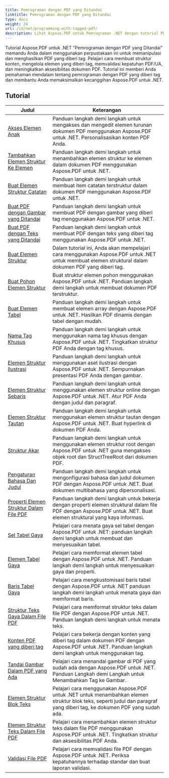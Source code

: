 ```yaml
---
title: Pemrograman dengan PDF yang Ditandai
linktitle: Pemrograman dengan PDF yang Ditandai
type: docs
weight: 24
url: /id/net/programming-with-tagged-pdf/
description: Lihat Aspose.PDF untuk Pemrograman .NET dengan tutorial PDF yang Ditandai untuk menguasai manipulasi dan pembuatan PDF yang diberi tag.
---
```


Tutorial Aspose.PDF untuk .NET "Pemrograman dengan PDF yang Ditandai" memandu Anda dalam menggunakan perpustakaan ini untuk memanipulasi dan menghasilkan PDF yang diberi tag. Pelajari cara membuat struktur konten, mengelola elemen yang diberi tag, memvalidasi kepatuhan PDF/UA, dan meningkatkan aksesibilitas dokumen PDF. Tutorial ini memberi Anda pemahaman mendalam tentang pemrograman dengan PDF yang diberi tag dan membantu Anda memaksimalkan kecanggihan Aspose.PDF untuk .NET.

## Tutorial
| Judul | Keterangan |
| --- | --- | 
| [Akses Elemen Anak](./access-children-elements/) | Panduan langkah demi langkah untuk mengakses dan mengedit elemen turunan dokumen PDF menggunakan Aspose.PDF untuk .NET. Personalisasikan konten PDF Anda. |  
| [Tambahkan Elemen Struktur Ke Elemen](./add-structure-element-into-element/) | Panduan langkah demi langkah untuk menambahkan elemen struktur ke elemen dalam dokumen PDF menggunakan Aspose.PDF untuk .NET. |  
| [Buat Elemen Struktur Catatan](./create-note-structure-element/) | Panduan langkah demi langkah untuk membuat item catatan terstruktur dalam dokumen PDF menggunakan Aspose.PDF untuk .NET. |  
| [Buat PDF dengan Gambar yang Ditandai](./create-pdf-with-tagged-image/) | Panduan langkah demi langkah untuk membuat PDF dengan gambar yang diberi tag menggunakan Aspose.PDF untuk .NET. |  
| [Buat PDF dengan Teks yang Ditandai](./create-pdf-with-tagged-text/) | Panduan langkah demi langkah untuk membuat PDF dengan teks yang diberi tag menggunakan Aspose.PDF untuk .NET. |  
| [Buat Elemen Struktur](./create-structure-elements/) | Dalam tutorial ini, Anda akan mempelajari cara menggunakan Aspose.PDF untuk .NET untuk membuat elemen struktural dalam dokumen PDF yang diberi tag. |  
| [Buat Pohon Elemen Struktur](./create-structure-elements-tree/) | Buat struktur elemen pohon menggunakan Aspose.PDF untuk .NET. Panduan langkah demi langkah untuk membuat dokumen PDF terstruktur. |  
| [Buat Elemen Tabel](./create-table-element/) | Panduan langkah demi langkah untuk membuat elemen array dengan Aspose.PDF untuk .NET. Hasilkan PDF dinamis dengan tabel dengan mudah. |  
| [Nama Tag Khusus](./custom-tag-name/) | Panduan langkah demi langkah untuk menggunakan nama tag khusus dengan Aspose.PDF untuk .NET. Tingkatkan struktur PDF Anda dengan tag khusus. |  
| [Elemen Struktur Ilustrasi](./illustration-structure-elements/) | Panduan langkah demi langkah untuk menggunakan aset ilustrasi dengan Aspose.PDF untuk .NET. Sempurnakan presentasi PDF Anda dengan gambar. |  
| [Elemen Struktur Sebaris](./inline-structure-elements/) | Panduan langkah demi langkah untuk menggunakan elemen struktur online dengan Aspose.PDF untuk .NET. Atur PDF Anda dengan judul dan paragraf. |  
| [Elemen Struktur Tautan](./link-structure-elements/) | Panduan langkah demi langkah untuk menggunakan elemen struktur tautan dengan Aspose.PDF untuk .NET. Buat hyperlink di dokumen PDF Anda. |  
| [Struktur Akar](./root-structure/) | Panduan langkah demi langkah untuk menggunakan elemen struktur root dengan Aspose.PDF untuk .NET guna mengakses objek root dan StructTreeRoot dari dokumen PDF. |  
| [Pengaturan Bahasa Dan Judul](./setup-language-and-title/) | Panduan langkah demi langkah untuk mengonfigurasi bahasa dan judul dokumen PDF dengan Aspose.PDF untuk .NET. Buat dokumen multibahasa yang dipersonalisasi. |  
| [Properti Elemen Struktur Dalam File PDF](./structure-elements-properties/) | Panduan langkah demi langkah untuk bekerja dengan properti elemen struktural dalam file PDF dengan Aspose.PDF untuk .NET. Buat elemen struktural yang kaya informasi. |  
| [Sel Tabel Gaya](./style-table-cell/) | Pelajari cara menata gaya sel tabel dengan Aspose.PDF untuk .NET: panduan langkah demi langkah untuk membuat dan menyesuaikan tabel. |  
| [Elemen Tabel Gaya](./style-table-element/) | Pelajari cara memformat elemen tabel dengan Aspose.PDF untuk .NET. Panduan langkah demi langkah untuk menyesuaikan gaya dan properti. |  
| [Baris Tabel Gaya](./style-table-row/) | Pelajari cara mengkustomisasi baris tabel dengan Aspose.PDF untuk .NET panduan langkah demi langkah untuk menata gaya dan memformat baris. |  
| [Struktur Teks Gaya Dalam File PDF](./style-text-structure/) | Pelajari cara memformat struktur teks dalam file PDF dengan Aspose.PDF untuk .NET. Panduan langkah demi langkah untuk menata teks. |  
| [Konten PDF yang diberi tag](./tagged-pdf-content/) | Pelajari cara bekerja dengan konten yang diberi tag dalam dokumen PDF dengan Aspose.PDF untuk .NET. Panduan langkah demi langkah untuk menggunakan tag. |  
| [Tandai Gambar Dalam PDF yang Ada](./tag-image-in-existing-pdf/) | Pelajari cara menandai gambar di PDF yang sudah ada dengan Aspose.PDF untuk .NET. Panduan Langkah demi Langkah untuk Menambahkan Tag ke Gambar. |  
| [Elemen Struktur Blok Teks](./text-block-structure-elements/) | Pelajari cara menggunakan Aspose.PDF untuk .NET untuk menambahkan elemen struktur blok teks, seperti judul dan paragraf yang diberi tag, ke dokumen PDF yang sudah ada. |  
| [Elemen Struktur Teks Dalam File PDF](./text-structure-elements/) | Pelajari cara menambahkan elemen struktur teks dalam file PDF menggunakan Aspose.PDF untuk .NET. Tingkatkan struktur dan aksesibilitas PDF Anda. |  
| [Validasi File PDF](./validate-pdf/) | Pelajari cara memvalidasi file PDF dengan Aspose.PDF untuk .NET. Periksa kepatuhannya terhadap standar dan buat laporan validasi. |  